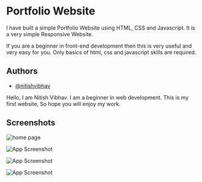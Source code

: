 # Portfolio Website

I have built a simple Portfolio Website using HTML, CSS and Javascript. It is a very simple Responsive Website. 

If you are a beginner in front-end development then this is very useful and very easy for you. Only basics of html, css and javascript skills are required. 



## Authors

- [@nitishvibhav](https://www.github.com/nitishvibhav)

Hello, I am Nitish Vibhav. I am a beginner in web development. This is my first website, So hope you will enjoy my work.
## Screenshots

![home page](https://user-images.githubusercontent.com/61507132/146965217-1a710dce-2a8a-4e6f-8c19-50dab01c3b03.PNG)




![App Screenshot](https://via.placeholder.com/468x300?text=App+Screenshot+Here)

![App Screenshot](https://via.placeholder.com/468x300?text=App+Screenshot+Here)

![App Screenshot](https://via.placeholder.com/468x300?text=App+Screenshot+Here)
